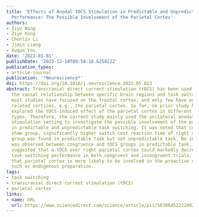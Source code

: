 ```yaml
---
title: 'Effects of Anodal tDCS Stimulation in Predictable and Unpredictable Task Switching
  Performance: The Possible Involvement of the Parietal Cortex'
authors:
- Ziyu Wang
- Ziye Kong
- Chenlin Li
- Jimin Liang
- Xuqun You
date: '2022-01-01'
publishDate: '2023-12-18T09:50:18.625822Z'
publication_types:
- article-journal
publication: '*Neuroscience*'
doi: https://doi.org/10.1016/j.neuroscience.2022.05.013
abstract: Transcranial direct current stimulation (tDCS) has been used to explore
  the causal relationship between specific brain regions and task switching. However,
  most studies have focused on the frontal cortex, and only few have examined other
  related cortices, e.g., the parietal cortex. So far, no prior study has systematically
  explored the tDCS-induced effect of the parietal cortex in different task switching
  types. Therefore, the current study mainly used the unilateral anodal-tDCS (a-tDCS)
  stimulation setting to investigate the possible involvement of the parietal cortex
  in predictable and unpredictable task switching. It was noted that compared with
  sham group, significantly higher switch cost reaction time of right anode tDCS (RA)
  group was found in predictable task but not unpredictable task. No interaction effect
  was observed between congruence and tDCS groups in predictable task. These findings
  suggested that a-tDCS over right parietal cortex could markedly decrease the predictable
  task-switching performance in both congruent and incongruent trials, and indicated
  that parietal cortex is more likely to be involved in the proactive cognitive processes,
  such as endogenous preparation.
tags:
- task switching
- transcranial direct current stimulation (tDCS)
- parietal cortex
links:
- name: URL
  url: https://www.sciencedirect.com/science/article/pii/S0306452222002494
---
```

